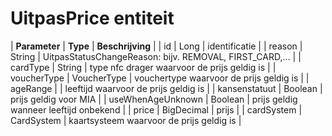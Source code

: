 ---
---

# UitpasPrice entiteit

| **Parameter** | **Type** | **Beschrijving** |
| id | Long | identificatie |
| reason | String | UitpasStatusChangeReason: bijv. REMOVAL, FIRST_CARD,…​ |
| cardType | String | type nfc drager waarvoor de prijs geldig is |
| voucherType | VoucherType | vouchertype waarvoor de prijs geldig is |
| ageRange |  | leeftijd waarvoor de prijs geldig is |
| kansenstatuut | Boolean | prijs geldig voor MIA |
| useWhenAgeUnknown | Boolean | prijs geldig wanneer leeftijd onbekend |
| price | BigDecimal | prijs |
| cardSystem | CardSystem | kaartsysteem waarvoor de prijs geldig is |